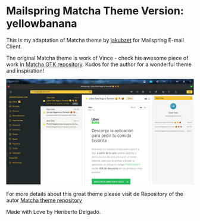 # Mailspring Matcha Theme Version: yellowbanana
This is my adaptation of Matcha theme by [jakubzet](https://github.com/jakubzet) for Mailspring E-mail Client.

The original Matcha theme is work of Vince - check his awesome piece of work in [Matcha GTK repository](https://github.com/vinceliuice/matcha). Kudos for the author for a wonderful theme and inspiration!

![](./screenshot/yellowbanana.png)

For more details about this great theme please visit de Repository of the autor [Matcha theme repository](https://github.com/jakubzet/mailspring-matcha-theme)

Made with Love by Heriberto Delgado.